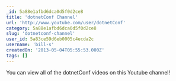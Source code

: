 ```yaml
---
_id: 5a88e1afbd6dca0d5f0d2ce8
title: 'dotnetConf Channel'
url: 'http://www.youtube.com/user/dotnetConf'
category: 5a88e1afbd6dca0d5f0d2ce8
slug: 'dotnetconf-channel'
user_id: 5a83ce59d6eb0005c4ecda2c
username: 'bill-s'
createdOn: '2013-05-04T05:55:53.000Z'
tags: []
---
```


You can view all of the dotnetConf videos on this Youtube channel!

